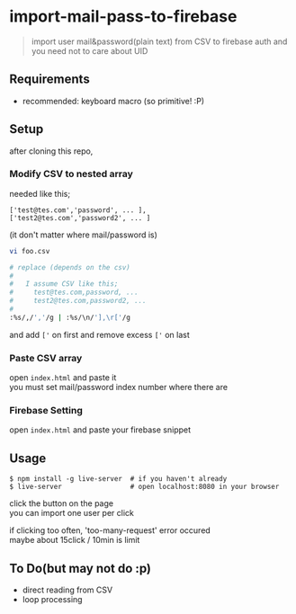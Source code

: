 # import-mail-pass-to-firebase

>import user mail&password(plain text) from CSV to firebase auth
>and you need not to care about UID

## Requirements

- recommended: keyboard macro (so primitive! :P)

## Setup

after cloning this repo,

### Modify CSV to nested array

needed like this;
```
['test@tes.com','password', ... ],
['test2@tes.com','password2', ... ]
```
(it don't matter where mail/password is)

``` bash
vi foo.csv

# replace (depends on the csv) 
#
#   I assume CSV like this;
#     test@tes.com,password, ... 
#     test2@tes.com,password2, ... 
#
:%s/,/','/g | :%s/\n/'],\r['/g 
```

and add `['` on first and remove excess `['` on last

### Paste CSV array 

open `index.html` and paste it   
you must set mail/password index number where there are

### Firebase Setting 
open `index.html` and paste your firebase snippet

## Usage

```
$ npm install -g live-server  # if you haven't already
$ live-server                 # open localhost:8080 in your browser
```

click the button on the page   
you can import one user per click   
   
if clicking too often, 'too-many-request' error occured   
maybe about 15click / 10min is limit     
## To Do(but may not do :p)

- direct reading from CSV
- loop processing
